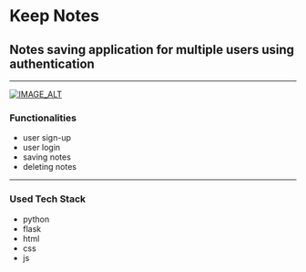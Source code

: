 # Keep Notes

## Notes saving application for multiple users using authentication
<hr/>

[![IMAGE_ALT](https://i9.ytimg.com/vi/f-ktXkHlYQk/mq2.jpg?sqp=COje-o8G&rs=AOn4CLDGt4PVak96ZY2lUT_4-M00pfitjA)](https://youtu.be/f-ktXkHlYQk)

### Functionalities

- user sign-up
- user login
- saving notes
- deleting notes

<hr/>

### Used Tech Stack

- python
- flask
- html
- css
- js